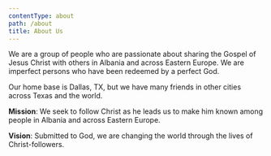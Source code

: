 ```yaml
---
contentType: about
path: /about
title: About Us
---
```

We are a group of people who are passionate about sharing the Gospel of Jesus Christ with others in Albania and across Eastern Europe. We are imperfect persons who have been redeemed by a perfect God.

Our home base is Dallas, TX, but we have many friends in other cities across Texas and the world. 

**Mission**: We seek to follow Christ as he leads us to make him known among people in Albania and across Eastern Europe. 

**Vision**: Submitted to God, we are changing the world through the lives of Christ-followers.

